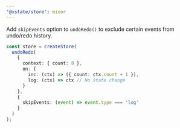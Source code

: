 ```yaml
---
'@xstate/store': minor
---
```


Add `skipEvents` option to `undoRedo()` to exclude certain events from undo/redo history.

```ts
const store = createStore(
  undoRedo(
    {
      context: { count: 0 },
      on: {
        inc: (ctx) => ({ count: ctx.count + 1 }),
        log: (ctx) => ctx // No state change
      }
    },
    {
      skipEvents: (event) => event.type === 'log'
    }
  )
);
```
